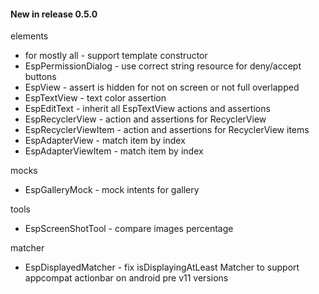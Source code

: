 #### New in release 0.5.0

elements

* for mostly all - support template constructor
* EspPermissionDialog - use correct string resource for deny/accept buttons
* EspView - assert is hidden for not on screen or not full overlapped
* EspTextView - text color assertion
* EspEditText - inherit all EspTextView actions and assertions
* EspRecyclerView - action and assertions for RecyclerView
* EspRecyclerViewItem - action and assertions for RecyclerView items
* EspAdapterView - match item by index
* EspAdapterViewItem - match item by index

mocks

* EspGalleryMock - mock intents for gallery

tools

* EspScreenShotTool - compare images percentage

matcher

* EspDisplayedMatcher - fix isDisplayingAtLeast Matcher to support appcompat actionbar on android pre v11 versions